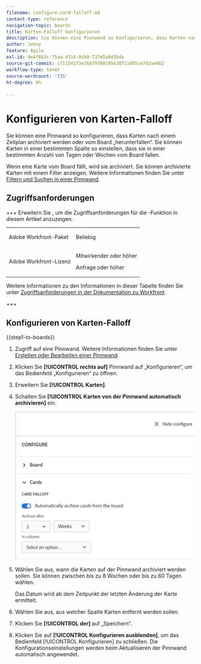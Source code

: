 ```yaml
---
filename: configure-card-falloff.md
content-type: reference
navigation-topic: boards
title: Karten-Falloff konfigurieren
description: Sie können eine Pinnwand so konfigurieren, dass Karten nach einem Zeitplan archiviert werden oder von der Pinnwand fallen.
author: Jenny
feature: Agile
exl-id: 0e4f6b3c-75aa-4314-9cb0-737e5a9d3bda
source-git-commit: c711541f3e166f9700195420711d95ce782a44b2
workflow-type: tm+mt
source-wordcount: '235'
ht-degree: 0%

---
```


# Konfigurieren von Karten-Falloff

Sie können eine Pinnwand so konfigurieren, dass Karten nach einem Zeitplan archiviert werden oder vom Board „herunterfallen“. Sie können Karten in einer bestimmten Spalte so einstellen, dass sie in einer bestimmten Anzahl von Tagen oder Wochen vom Board fallen.

Wenn eine Karte vom Board fällt, wird sie archiviert. Sie können archivierte Karten mit einem Filter anzeigen. Weitere Informationen finden Sie unter [Filtern und Suchen in einer Pinnwand](/help/quicksilver/agile/get-started-with-boards/filter-search-in-board.md).

## Zugriffsanforderungen

+++ Erweitern Sie , um die Zugriffsanforderungen für die -Funktion in diesem Artikel anzuzeigen.

<table style="table-layout:auto"> 
 <col> 
 <col> 
 <tbody> 
  <tr> 
   <td role="rowheader">Adobe Workfront-Paket</td> 
   <td> <p>Beliebig</p> </td> 
  </tr> 
  <tr> 
   <td role="rowheader">Adobe Workfront-Lizenz</td> 
   <td> 
   <p>Mitwirkender oder höher</p> 
   <p>Anfrage oder höher</p>
   </td> 
  </tr> 
 </tbody> 
</table>

Weitere Informationen zu den Informationen in dieser Tabelle finden Sie unter [Zugriffsanforderungen in der Dokumentation zu Workfront](/help/quicksilver/administration-and-setup/add-users/access-levels-and-object-permissions/access-level-requirements-in-documentation.md).

+++

## Konfigurieren von Karten-Falloff

{{step1-to-boards}}

1. Zugriff auf eine Pinnwand. Weitere Informationen finden Sie unter [Erstellen oder Bearbeiten einer Pinnwand](../../agile/get-started-with-boards/create-edit-board.md).
1. Klicken Sie **[!UICONTROL rechts auf]** Pinnwand auf „Konfigurieren“, um das Bedienfeld „Konfigurieren“ zu öffnen.
1. Erweitern Sie **[!UICONTROL Karten]**.
1. Schalten Sie **[!UICONTROL Karten von der Pinnwand automatisch archivieren]** ein.

   ![Karten-Falloff-Einstellungen](assets/card-falloff-switch.png)

1. Wählen Sie aus, wann die Karten auf der Pinnwand archiviert werden sollen. Sie können zwischen bis zu 8 Wochen oder bis zu 60 Tagen wählen.

   Das Datum wird ab dem Zeitpunkt der letzten Änderung der Karte ermittelt.

1. Wählen Sie aus, aus welcher Spalte Karten entfernt werden sollen.
1. Klicken Sie **[!UICONTROL der]** auf „Speichern“.
1. Klicken Sie auf **[!UICONTROL Konfigurieren ausblenden]**, um das Bedienfeld [!UICONTROL Konfigurieren] zu schließen. Die Konfigurationseinstellungen werden beim Aktualisieren der Pinnwand automatisch angewendet.
